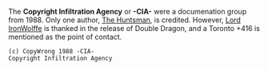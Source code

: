 The **Copyright Infiltration Agency** or **-CIA-** were a documenation group from 1988. Only one author, [The Huntsman](/p/the-huntsman), is credited. However, [Lord IronWolffe](/p/lord-ironwolffe) is thanked in the release of Double Dragon, and a Toronto +416 is mentioned as the point of contact.

```
(c) CopyWrong 1988 -CIA-
Copyright Infiltration Agency
```